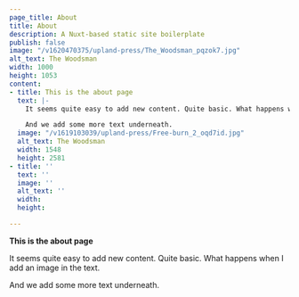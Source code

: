 ```yaml
---
page_title: About
title: About
description: A Nuxt-based static site boilerplate
publish: false
image: "/v1620470375/upland-press/The_Woodsman_pqzok7.jpg"
alt_text: The Woodsman
width: 1000
height: 1053
content:
- title: This is the about page
  text: |-
    It seems quite easy to add new content. Quite basic. What happens when I add an image in the text.

    And we add some more text underneath.
  image: "/v1619103039/upland-press/Free-burn_2_oqd7id.jpg"
  alt_text: The Woodsman
  width: 1548
  height: 2581
- title: ''
  text: ''
  image: ''
  alt_text: ''
  width: 
  height: 

---
```

**This is the about page**

It seems quite easy to add new content. Quite basic. What happens when I add an image in the text.

And we add some more text underneath.